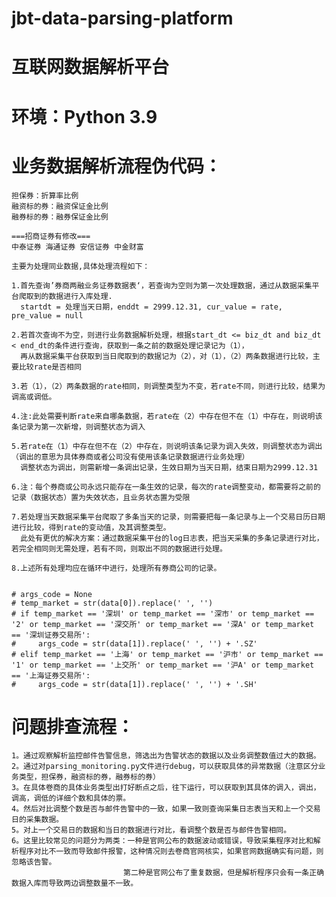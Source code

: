 # jbt-data-parsing-platform

# 互联网数据解析平台

# 环境：Python 3.9

# 业务数据解析流程伪代码：

    担保券：折算率比例
    融资标的券：融资保证金比例
    融券标的券：融券保证金比例

    ===招商证券有修改===
    中泰证券 海通证券 安信证券 中金财富

    主要为处理同业数据,具体处理流程如下：

    1.首先查询’券商两融业务证券数据表‘，若查询为空则为第一次处理数据，通过从数据采集平台爬取到的数据进行入库处理.
      startdt = 处理当天日期，enddt = 2999.12.31, cur_value = rate, pre_value = null

    2.若首次查询不为空，则进行业务数据解析处理，根据start_dt <= biz_dt and biz_dt < end_dt的条件进行查询，获取到一条之前的数据处理记录记为（1），
      再从数据采集平台获取到当日爬取到的数据记为（2），对（1），（2）两条数据进行比较，主要比较rate是否相同

    3.若（1），（2）两条数据的rate相同，则调整类型为不变，若rate不同，则进行比较，结果为调高或调低。

    4.注:此处需要判断rate来自哪条数据，若rate在（2）中存在但不在（1）中存在，则说明该条记录为第一次新增，则调整状态为调入

    5.若rate在（1）中存在但不在（2）中存在，则说明该条记录为调入失效，则调整状态为调出（调出的意思为具体券商或者公司没有使用该条记录数据进行业务处理）
      调整状态为调出，则需新增一条调出记录，生效日期为当天日期，结束日期为2999.12.31
      
    6.注：每个券商或公司永远只能存在一条生效的记录，每次的rate调整变动，都需要将之前的记录（数据状态）置为失效状态，且业务状态置为受限

    7.若处理当天数据采集平台爬取了多条当天的记录，则需要把每一条记录与上一个交易日历日期进行比较，得到rate的变动值，及其调整类型。
      此处有更优的解决方案：通过数据采集平台的log日志表，把当天采集的多条记录进行对比，若完全相同则无需处理，若有不同，则取出不同的数据进行处理。

    8.上述所有处理均应在循环中进行，处理所有券商公司的记录。


    # args_code = None
    # temp_market = str(data[0]).replace(' ', '')
    # if temp_market == '深圳' or temp_market == '深市' or temp_market == '2' or temp_market == '深交所' or temp_market == '深A' or temp_market == '深圳证券交易所':
    #     args_code = str(data[1]).replace(' ', '') + '.SZ'
    # elif temp_market == '上海' or temp_market == '沪市' or temp_market == '1' or temp_market == '上交所' or temp_market == '沪A' or temp_market == '上海证券交易所':
    #     args_code = str(data[1]).replace(' ', '') + '.SH'
      

# 问题排查流程：
    1。通过观察解析监控邮件告警信息，筛选出为告警状态的数据以及业务调整数值过大的数据。
    2。通过对parsing_monitoring.py文件进行debug，可以获取具体的异常数据（注意区分业务类型，担保券，融资标的券，融券标的券）
    3。在具体卷商的具体业务类型出打好断点之后，往下运行，可以获取到其具体的调入，调出，调高，调低的详细个数和具体的票。
    4。然后对比调整个数是否与邮件告警中的一致，如果一致则查询采集日志表当天和上一个交易日的采集数据。
    5。对上一个交易日的数据和当日的数据进行对比，看调整个数是否与邮件告警相同。
    6。这里比较常见的问题分为两类：一种是官网公布的数据波动或错误，导致采集程序对比和解析程序对比不一致而导致邮件报警，这种情况则去卷商官网核实，如果官网数据确实有问题，则忽略该告警。
                             第二种是官网公布了重复数据，但是解析程序只会有一条正确数据入库而导致两边调整数量不一致。   